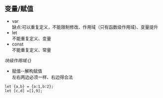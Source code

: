 ## 变量/赋值
* var   
缺点:可以重复定义，不能限制修改、作用域（只有函数级作用域)、变量提升
* let  
不能重复定义、变量
* const  
不能重复定义、常量

*块级作用域:{}*
* 赋值--解构赋值  
左右两边必须一样、右边得合法
```
let {a,b} = {a:1,b:2};
let [c,d] =[1,9];
```


